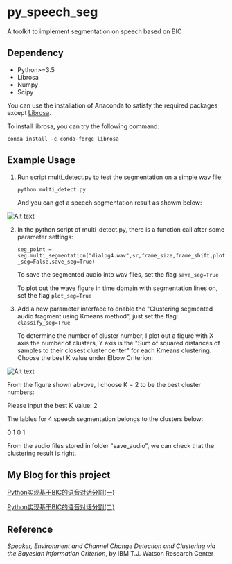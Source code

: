 # py_speech_seg
A toolkit to implement segmentation on speech based on BIC

## Dependency
- Python>=3.5
- Librosa
- Numpy
- Scipy

You can use the installation of Anaconda to satisfy the required packages except [Librosa](https://github.com/librosa/librosa).

To install librosa, you can try the following command:

`conda install -c conda-forge librosa`
## Example Usage


1. Run script multi_detect.py to test the segmentation on a simple wav file:

    `python multi_detect.py`

   And you can get a speech segmentation result as showm below:

![Alt text](https://github.com/wblgers/py_speech_seg/raw/master/pictures/Demo1.png)

2. In the python script of multi_detect.py, there is a function call after some parameter settings:
    
    `seg_point = seg.multi_segmentation("dialog4.wav",sr,frame_size,frame_shift,plot_seg=False,save_seg=True)`
    
   To save the segmented audio into wav files, set the flag `save_seg=True`

   To plot out the wave figure in time domain with segmentation lines on, set the flag `plot_seg=True`

3. Add a new parameter interface to enable the "Clustering segmented audio fragment using Kmeans method", just set the flag:
    `classify_seg=True`
   
   To determine the number of cluster number, I plot out a figure with X axis the number of clusters, Y axis is the "Sum of squared distances of samples to their closest cluster center" for each Kmeans clustering. Choose the best K value under Elbow Criterion:

![Alt text](https://github.com/wblgers/py_speech_seg/raw/master/pictures/kmeans_number_of_clusters_evaluate.png)

   From the figure shown abvove, I choose K = 2 to be the best cluster numbers:
   
   Please input the best K value: 2

   The lables for 4 speech segmentation belongs to the clusters below:

   0 
   1 
   0 
   1 

   From the audio files stored in folder "save_audio", we can check that the clustering result is right.
   
## My Blog for this project
[Python实现基于BIC的语音对话分割(一)](https://blog.csdn.net/wblgers1234/article/details/75896605)

[Python实现基于BIC的语音对话分割(二)](https://blog.csdn.net/wblgers1234/article/details/77103444)

## Reference
*Speaker, Environment and Channel Change Detection and Clustering via the Bayesian Information Criterion*, by IBM T.J. Watson Research Center